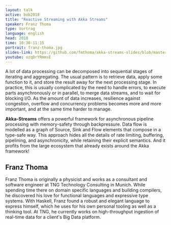 ```yaml
---
layout: talk
active: bob2018
title: "Reactive Streaming with Akka Streams"
speaker: Franz Thoma
type: Vortrag
language: english
head: 2018
time: 10:30-11:15
portrait: franz-thoma.jpg
slides-link: https://github.com/fmthoma/akka-streams-slides/blob/master/Akka%20Streams.pdf
youtube: ozqDrYRmmsE
---
```


A lot of data processing can be decomposed into sequential stages of iterating
and aggregating. The usual pattern is to retrieve data, apply some function to
it, and store the result away for the next processing stage. In practice, this
is usually complicated by the need to handle errors, to execute parts
asynchronously or in parallel, to merge data streams, and to wait for blocking
I/O. As the amount of data increases, resilience against congestion, overflow
and concurrency problems becomes more and more important, and at the same time
harder to manage.

**Akka-Streams** offers a powerful framework for asynchronous pipeline
processing with memory-safety through backpressure. Data flow is modelled as a
graph of Source, Sink and Flow elements that compose in a type-safe way. This
approach hides all the details of rate limiting, buffering, pipelining, and
asynchronicity, while retaining their explicit semantics. And it profits from
the large ecosystem that already exists around the Akka framework!

## Franz Thoma

Franz Thoma is originally a physicist and works as a consultant and software
engineer at TNG Technology Consulting in Munich. While spending time there on
domain specific languages and building compilers, he discovered his love for
functional languages and expressive type systems. With Haskell, Franz found a
robust and elegant language to express himself, which he uses for his own
personal tooling as well as a thinking tool. At TNG, he currently works on
high-throughput ingestion of real-time data for a client's Big Data platform.
